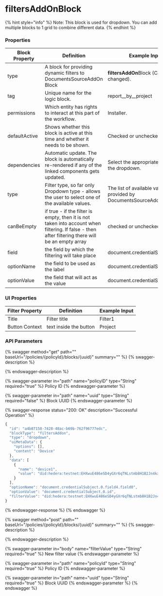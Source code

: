 # filtersAddOnBlock

{% hint style="info" %}
Note: This block is used for dropdown. You can add multiple blocks to 1 grid to combine different data.
{% endhint %}

### Properties

| Block Property | Definition                                                                                                                                       | Example Input                                                         |
| -------------- | ------------------------------------------------------------------------------------------------------------------------------------------------ | --------------------------------------------------------------------- |
| type           | A block for providing dynamic filters to DocumentsSourceAddOn Block                                                                              | **filtersAddOn**Block (Can't be changed).                             |
| tag            | Unique name for the logic block.                                                                                                                 | report\_\_by\_\_project                                               |
| permissions    | Which entity has rights to interact at this part of the workflow.                                                                                | Installer.                                                            |
| defaultActive  | Shows whether this block is active at this time and whether it needs to be shown.                                                                | Checked or unchecked.                                                 |
| dependencies   | Automatic update. The block is automatically re-rendered if any of the linked components gets updated.                                           | Select the appropriate block from the dropdown.                       |
| type           | Filter type, so far only Dropdown type - allows the user to select one of the available values.                                                  | The list of available values is provided by DocumentsSourceAddonBlock |
| canBeEmpty     | if true - if the filter is empty, then it is not taken into account when filtering. If false - then after filtering there will be an empty array | checked or unchecked                                                  |
| field          | the field by which the filtering will take place                                                                                                 | document.credentialSubject.0.ref                                      |
| optionName     | the field to be used as the label                                                                                                                | document.credentialSubject.0.id                                       |
| optionValue    | the field that will act as the value                                                                                                             | document.credentialSubject.0.id                                       |

### UI Properties

| Filter Property | Definition             | Example Input |
| --------------- | ---------------------- | ------------- |
| Title           | Filter title           | Filter1       |
| Button Context  | text inside the button | Project       |

### API Parameters

{% swagger method="get" path="" baseUrl="/policies/{policyId}/blocks/{uuid}" summary="" %}
{% swagger-description %}

{% endswagger-description %}

{% swagger-parameter in="path" name="policyID" type="String" required="true" %}
Policy ID
{% endswagger-parameter %}

{% swagger-parameter in="path" name="uuid" type="String" required="false" %}
Block UUID
{% endswagger-parameter %}

{% swagger-response status="200: OK" description="Successful Operation" %}
```javascript
{
  "id": "a4b87158-7428-48ac-b69b-762f96777edc",
  "blockType": "filtersAddon",
  "type": "dropdown",
  "uiMetaData": {
    "options": [],
    "content": "Device"
  },
  "data": [
    {
      "name": "device1",
      "value": "did:hedera:testnet:EHXwuE486eSD4yGXr6qTNLstmb8H1B2Jn4kx3PeWZzjv_0.0.1675232535045"
    }
  ],
  "optionName": "document.credentialSubject.0.field4.field0",
  "optionValue": "document.credentialSubject.0.id",
  "filterValue": "did:hedera:testnet:EHXwuE486eSD4yGXr6qTNLstmb8H1B2Jn4kx3PeWZzjv_0.0.1675232535045"
}

```
{% endswagger-response %}
{% endswagger %}

{% swagger method="post" path="" baseUrl="/policies/{policyId}/blocks/{uuid}" summary="" %}
{% swagger-description %}

{% endswagger-description %}

{% swagger-parameter in="body" name="filterValue" type="String" required="true" %}
New filter value
{% endswagger-parameter %}

{% swagger-parameter in="path" name="policyId" type="String" required="true" %}
Policy ID
{% endswagger-parameter %}

{% swagger-parameter in="path" name="uuid" type="String" required="true" %}
Block UUID
{% endswagger-parameter %}
{% endswagger %}
